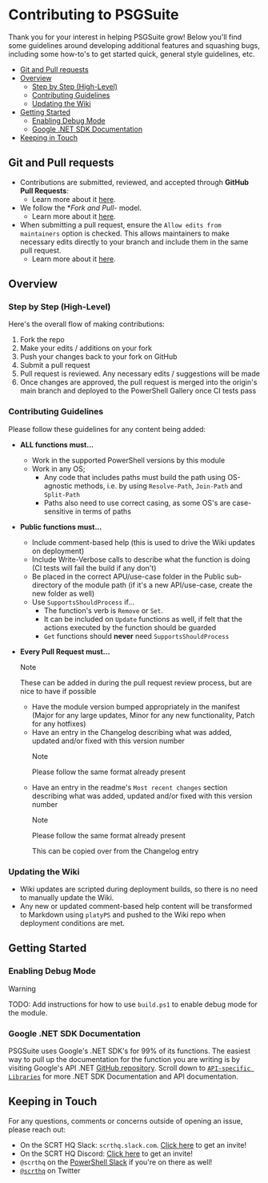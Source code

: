 # Contributing to PSGSuite

Thank you for your interest in helping PSGSuite grow! Below you'll find some guidelines around developing additional features and squashing bugs, including some how-to's to get started quick, general style guidelines, etc.

<!-- no toc -->
- [Git and Pull requests](#git-and-pull-requests)
- [Overview](#overview)
    - [Step by Step (High-Level)](#step-by-step-high-level)
    - [Contributing Guidelines](#contributing-guidelines)
    - [Updating the Wiki](#updating-the-wiki)
- [Getting Started](#getting-started)
    - [Enabling Debug Mode](#enabling-debug-mode)
    - [Google .NET SDK Documentation](#google-net-sdk-documentation)
- [Keeping in Touch](#keeping-in-touch)

## Git and Pull requests

- Contributions are submitted, reviewed, and accepted through **GitHub Pull Requests**:
    - Learn more about it [here](https://help.github.com/articles/using-pull-requests).
- We follow the **Fork and Pull*- model.
    - Learn more about it [here](https://guides.github.com/activities/forking/).
- When submitting a pull request, ensure the `Allow edits from maintainers` option is checked. This allows maintainers to make necessary edits directly to your branch and include them in the same pull request.
    - Learn more about it [here](https://help.github.com/articles/allowing-changes-to-a-pull-request-branch-created-from-a-fork/#enabling-repository-maintainer-permissions-on-existing-pull-requests).

## Overview

### Step by Step (High-Level)

Here's the overall flow of making contributions:

1. Fork the repo
2. Make your edits / additions on your fork
3. Push your changes back to your fork on GitHub
4. Submit a pull request
5. Pull request is reviewed. Any necessary edits / suggestions will be made
6. Once changes are approved, the pull request is merged into the origin's main branch and deployed to the PowerShell Gallery once CI tests pass

### Contributing Guidelines

Please follow these guidelines for any content being added:

- **ALL functions must...**
    - Work in the supported PowerShell versions by this module
    - Work in any OS;
        - Any code that includes paths must build the path using OS-agnostic methods, i.e. by using `Resolve-Path`, `Join-Path` and `Split-Path`
        - Paths also need to use correct casing, as some OS's are case-sensitive in terms of paths
- **Public functions must...**
    - Include comment-based help (this is used to drive the Wiki updates on deployment)
    - Include Write-Verbose calls to describe what the function is doing (CI tests will fail the build if any don't)
    - Be placed in the correct APU/use-case folder in the Public sub-directory of the module path (if it's a new API/use-case, create the new folder as well)
    - Use `SupportsShouldProcess` if...
        - The function's verb is `Remove` or `Set`.
        - It can be included on `Update` functions as well, if felt that the actions executed by the function should be guarded
        - `Get` functions should **never** need `SupportsShouldProcess`
- **Every Pull Request must...**
    > [!NOTE]
    > These can be added in during the pull request review process, but are nice to have if possible

    - Have the module version bumped appropriately in the manifest (Major for any large updates, Minor for any new functionality, Patch for any hotfixes)
    - Have an entry in the Changelog describing what was added, updated and/or fixed with this version number
        > [!NOTE]
        > Please follow the same format already present
    - Have an entry in the readme's `Most recent changes` section describing what was added, updated and/or fixed with this version number
        > [!NOTE]
        > Please follow the same format already present
        >
        >This can be copied over from the Changelog entry

### Updating the Wiki

- Wiki updates are scripted during deployment builds, so there is no need to manually update the Wiki.
- Any new or updated comment-based help content will be transformed to Markdown using `platyPS` and pushed to the Wiki repo when deployment conditions are met.

## Getting Started

### Enabling Debug Mode

> [!WARNING]
> TODO: Add instructions for how to use `build.ps1` to enable debug mode for the module.

### Google .NET SDK Documentation

PSGSuite uses Google's .NET SDK's for 99% of its functions. The easiest way to pull up the documentation for the function you are writing is by visiting Google's API .NET [GitHub repository](https://github.com/googleapis/google-api-dotnet-client). Scroll down to [`API-specific Libraries`](https://github.com/googleapis/google-api-dotnet-client?tab=readme-ov-file#api-specific-libraries) for more .NET SDK Documentation and API documentation.

## Keeping in Touch

For any questions, comments or concerns outside of opening an issue, please reach out:

- On the SCRT HQ Slack: `scrthq.slack.com`. [Click here](https://scrthq-slack-invite.herokuapp.com/) to get an invite!
- On the SCRT HQ Discord: [Click here](https://discord.gg/G66zVG7) to get an invite!
- `@scrthq` on the [PowerShell Slack](http://slack.poshcode.org/) if you're on there as well!
- [`@scrthq`](https://twitter.com/scrthq) on Twitter
